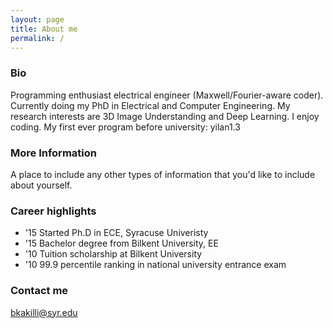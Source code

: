 ```yaml
---
layout: page
title: About me
permalink: /
---
```


### Bio
Programming enthusiast electrical engineer (Maxwell/Fourier-aware coder).
Currently doing my PhD in Electrical and Computer Engineering.
My research interests are 3D Image Understanding and Deep Learning.
I enjoy coding. My first ever program before university: yilan1.3

### More Information

A place to include any other types of information that you'd like to include about yourself.

### Career highlights
- '15 Started Ph.D in ECE, Syracuse Univeristy
- '15 Bachelor degree from Bilkent University, EE
- '10 Tuition scholarship at Bilkent University
- '10 99.9 percentile ranking in national university entrance exam

### Contact me

[bkakilli@syr.edu](mailto:bkakilli@syr.edu)
